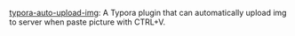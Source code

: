 [typora-auto-upload-img](https://github.com/Byzero512/CodeRepo/tree/master/typora-auto-upload-img): A Typora plugin that can automatically upload img to server when paste picture with CTRL+V.
